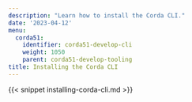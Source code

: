 ```yaml
---
description: "Learn how to install the Corda CLI."
date: '2023-04-12'
menu:
  corda51:
    identifier: corda51-develop-cli
    weight: 1050
    parent: corda51-develop-tooling
title: Installing the Corda CLI
---
```

{{< snippet installing-corda-cli.md >}}
